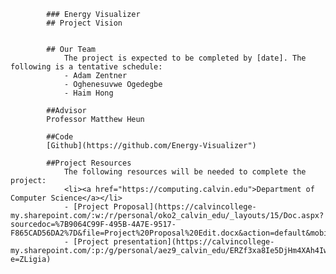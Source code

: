             ### Energy Visualizer
            ## Project Vision
          

            ## Our Team
                The project is expected to be completed by [date]. The following is a tentative schedule:
                - Adam Zentner
                - Oghenesuvwe Ogedegbe
                - Haim Hong

            ##Advisor
            Professor Matthew Heun

            ##Code
            [Github](https://github.com/Energy-Visualizer")

            ##Project Resources
                The following resources will be needed to complete the project:
                <li><a href="https://computing.calvin.edu">Department of Computer Science</a></li>
                - [Project Proposal](https://calvincollege-my.sharepoint.com/:w:/r/personal/oko2_calvin_edu/_layouts/15/Doc.aspx?sourcedoc=%7B9064C99F-495B-4A7E-9517-F865CAD56DA2%7D&file=Project%20Proposal%20Edit.docx&action=default&mobileredirect=true)
                - [Project presentation](https://calvincollege-my.sharepoint.com/:p:/g/personal/aez9_calvin_edu/ERZf3xa8Ie5DjHm4XAh4IwkBfPGEJhqRG3sHBYIVlLl1rg?e=ZLigia)
